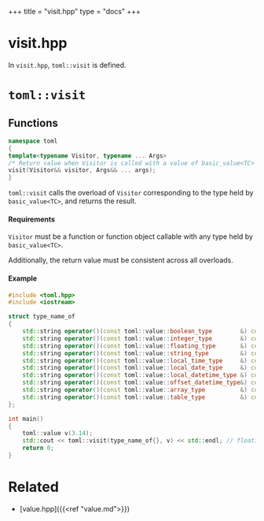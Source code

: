 +++
title = "visit.hpp"
type  = "docs"
+++

# visit.hpp

In `visit.hpp`, `toml::visit` is defined.

# `toml::visit`

## Functions

```cpp
namespace toml
{
template<typename Visitor, typename ... Args>
/* Return value when Visitor is called with a value of basic_value<TC> */
visit(Visitor&& visitor, Args&& ... args);
}
```

`toml::visit` calls the overload of `Visitor` corresponding to the type held by `basic_value<TC>`, and returns the result.

#### Requirements

`Visitor` must be a function or function object callable with any type held by `basic_value<TC>`.

Additionally, the return value must be consistent across all overloads.

#### Example

```cpp
#include <toml.hpp>
#include <iostream>

struct type_name_of
{
    std::string operator()(const toml::value::boolean_type        &) const {return "boolean";}
    std::string operator()(const toml::value::integer_type        &) const {return "integer";}
    std::string operator()(const toml::value::floating_type       &) const {return "floating";}
    std::string operator()(const toml::value::string_type         &) const {return "string";}
    std::string operator()(const toml::value::local_time_type     &) const {return "local_time";}
    std::string operator()(const toml::value::local_date_type     &) const {return "local_date";}
    std::string operator()(const toml::value::local_datetime_type &) const {return "local_datetime";}
    std::string operator()(const toml::value::offset_datetime_type&) const {return "offset_datetime";}
    std::string operator()(const toml::value::array_type          &) const {return "array";}
    std::string operator()(const toml::value::table_type          &) const {return "table";}
};

int main()
{
    toml::value v(3.14);
    std::cout << toml::visit(type_name_of{}, v) << std::endl; // floating
    return 0;
}
```

# Related

- [value.hpp]({{<ref "value.md">}})
